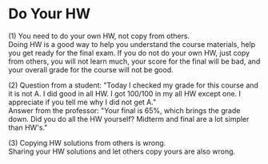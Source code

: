 # **Do Your HW**

(1) You need to do your own HW, not copy from others. </br>
Doing HW is a good way to help you understand the course materials, help you get ready for the final exam. If you do not do your own HW, just copy from others, you will not learn much, your score for the final will be bad, and your overall grade for the course will not be good.

(2) Question from a student: "Today I checked my grade for this course and it is not A. I did good in all HW. I got 100/100 in my all HW except one. I appreciate if you tell me why I did not get A." </br>
Answer from the professor: "Your final is 65%, which brings the grade down. Did you do all the HW yourself? Midterm and final are a lot simpler than HW's."

(3) Copying HW solutions from others is wrong. </br>
Sharing your HW solutions and let others copy yours are also wrong.
